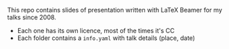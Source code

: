 This repo contains slides of presentation written with LaTeX Beamer for my talks since 2008.

* Each one has its own licence, most of the times it's CC
* Each folder contains a `info.yaml` with talk details (place, date)
